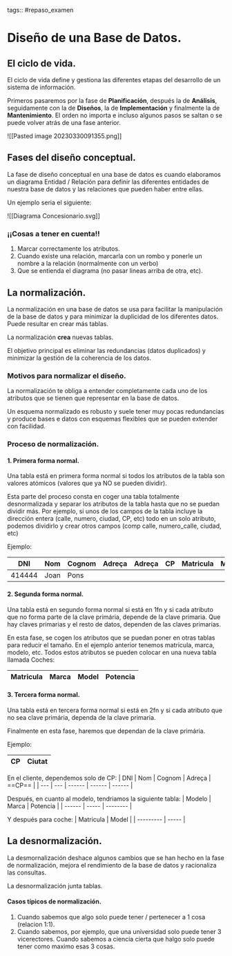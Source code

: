 tags:: #repaso_examen 

# Diseño de una Base de Datos.

## El ciclo de vida.

El ciclo de vida define y gestiona las diferentes etapas del desarrollo de un sistema de información.

Primeros pasaremos por la fase de **Planificación**, después la de **Análisis**, seguidamente con la de **Diseños**, la de **Implementación** y finalmente la de **Mantenimiento**. El orden no importa e incluso algunos pasos se saltan o se puede volver atrás de una fase anterior.

![[Pasted image 20230330091355.png]]

## Fases del diseño conceptual.

La fase de diseño conceptual en una base de datos es cuando elaboramos un diagrama Entidad / Relación para definir las diferentes entidades de nuestra base de datos y las relaciones que pueden haber entre ellas.

Un ejemplo seria el siguiente:

![[Diagrama Concesionario.svg]]

### ¡¡Cosas a tener en cuenta!!

1. Marcar correctamente los atributos.
2. Cuando existe una relación, marcarla con un rombo y ponerle un nombre a la relación (normalmente con un verbo)
3. Que se entienda el diagrama (no pasar lineas arriba de otra, etc).

## La normalización.

La normalización en una base de datos se usa para facilitar la manipulación de la base de datos y para minimizar la duplicidad de los diferentes datos. Puede resultar en crear más tablas.

La normalización **crea** nuevas tablas.

El objetivo principal es eliminar las redundancias (datos duplicados) y minimizar la gestión de la coherencia de los datos.

### Motivos para normalizar el diseño.

La normalización te obliga a entender completamente cada uno de los atributos que se tienen que representar en la base de datos.

Un esquema normalizado es robusto y suele tener muy pocas redundancias y produce bases e datos con esquemas flexibles que se pueden extender con facilidad.

### Proceso de normalización.

#### 1. Primera forma normal.

Una tabla está en primera forma normal si todos los atributos de la tabla son valores atómicos (valores que ya NO se pueden dividir).

Esta parte del proceso consta en coger una tabla totalmente desnormalizada y separar los atributos de la tabla hasta que no se puedan dividir más. Por ejemplo, si unos de los campos de la tabla incluye la dirección entera (calle, numero, ciudad, CP, etc) todo en un solo atributo, podemos dividirlo y crear otros campos (comp calle, numero_calle, ciudad, etc)

Ejemplo:

| DNI    | Nom  | Cognom | Adreça | Adreça | CP  | Matricula | Marca | Model | Potencia | Data | Preu |
| ------ | ---- | ------ | ------ | ------ | --- | --------- | ----- | ----- | -------- | ---- | ---- |
| 414444 | Joan | Pons   |        |        |     |           |       |       |          |      |      |

#### 2. Segunda forma normal.

Una tabla está en segundo forma normal si está en 1fn y si cada atributo que no forma parte de la clave primária, depende de la clave primaria. Que hay claves primarias y el resto de datos, dependen de las claves primarias.

En esta fase, se cogen los atributos que se puedan poner en otras tablas para reducir el tamaño. En el ejemplo anterior tenemos matricula, marca, modelo, etc. Todos estos atributos se pueden colocar en una nueva tabla llamada Coches:

| Matricula | Marca | Model | Potencia |
| --------- | ----- | ----- | -------- |

#### 3. Tercera forma normal.

Una tabla está en tercera forma normal si está en 2fn y si cada atributo que no sea clave primária, dependa de la clave primaria.

Finalmente en esta fase, haremos que dependan de la clave primária.

Ejemplo:

| CP  | Ciutat |
| --- | ------ |

En el cliente, dependemos solo de CP:
| DNI | Nom | Cognom | Adreça | ==CP== |
| --- | --- | ------ | ------ | ------ |

Después, en cuanto al modelo, tendriamos la siguiente tabla:
| Modelo | Marca | Potencia |
| ------ | ----- | -------- |

Y después para coche:
| Matricula | Model |
| --------- | ----- |


## La desnormalización.

La desmornalización deshace algunos cambios que se han hecho en la fase de normalización, mejora el rendimiento de la base de datos y racionaliza las consultas.

La desnormalización junta tablas.

#### Casos típicos de normalización.

1. Cuando sabemos que algo solo puede tener / pertenecer a 1 cosa (relacion 1:1).
2. Cuando sabemos, por ejemplo, que una universidad solo puede tener 3 vicerectores. Cuando sabemos a ciencia cierta que halgo solo puede tener como maximo esas 3 cosas.


